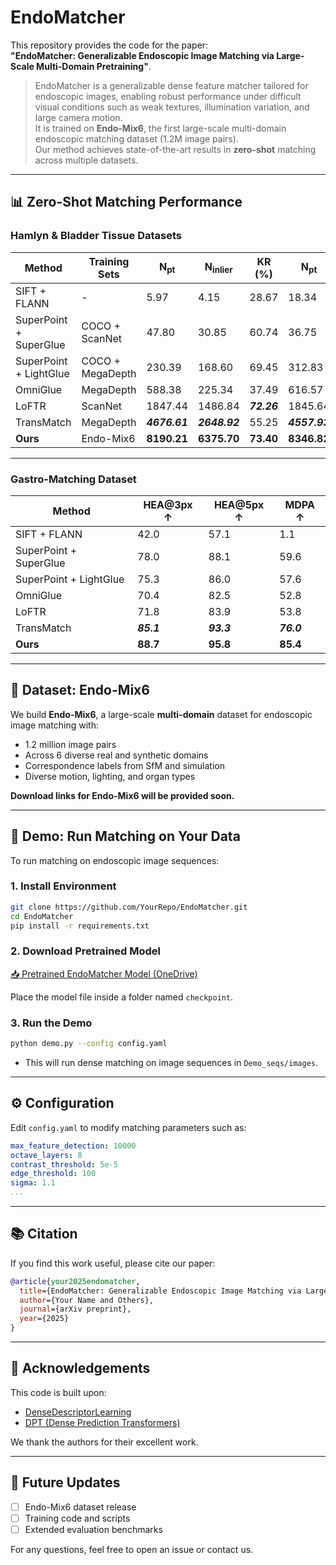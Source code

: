 
# EndoMatcher

This repository provides the code for the paper:  
**"EndoMatcher: Generalizable Endoscopic Image Matching via Large-Scale Multi-Domain Pretraining"**.

> EndoMatcher is a generalizable dense feature matcher tailored for endoscopic images, enabling robust performance under difficult visual conditions such as weak textures, illumination variation, and large camera motion.  
> It is trained on **Endo-Mix6**, the first large-scale multi-domain endoscopic matching dataset (1.2M image pairs).  
> Our method achieves state-of-the-art results in **zero-shot** matching across multiple datasets.

---

## 📊 Zero-Shot Matching Performance

### Hamlyn & Bladder Tissue Datasets

| Method | Training Sets | N<sub>pt</sub> | N<sub>inlier</sub> | KR (%) | N<sub>pt</sub> | N<sub>inlier</sub> | KR (%) | FPS ↑ |
|--------|----------------|------------------------|--------------------|--------|---------------------------|--------------------|--------|-------|
| SIFT + FLANN | - | 5.97 | 4.15 | 28.67 | 18.34 | 13.52 | 50.23 | - |
| SuperPoint + SuperGlue | COCO + ScanNet | 47.80 | 30.85 | 60.74 | 36.75 | 26.31 | 61.77 | 6.11 |
| SuperPoint + LightGlue | COCO + MegaDepth | 230.39 | 168.60 | 69.45 | 312.83 | 223.37 | 67.18 | 8.91 |
| OmniGlue | MegaDepth | 588.38 | 225.34 | 37.49 | 616.57 | 265.19 | 41.74 | 0.57 |
| LoFTR | ScanNet | 1847.44 | 1486.84 | _**72.26**_ | 1845.64 | 1382.48 | _**68.19**_ | _**12.83**_ |
| TransMatch | MegaDepth | _**4676.61**_ | _**2648.92**_ | 55.25 | _**4557.93**_ | _**2029.05**_ | 43.84 | 0.02 |
| **Ours** | Endo-Mix6 | **8190.21** | **6375.70** | **73.40** | **8346.82** | **6116.20** | **68.75** | **47.38** |

---

### Gastro-Matching Dataset

| Method | HEA@3px ↑ | HEA@5px ↑ | MDPA ↑ |
|--------|-----------|-----------|--------|
| SIFT + FLANN | 42.0 | 57.1 | 1.1 |
| SuperPoint + SuperGlue | 78.0 | 88.1 | 59.6 |
| SuperPoint + LightGlue | 75.3 | 86.0 | 57.6 |
| OmniGlue | 70.4 | 82.5 | 52.8 |
| LoFTR | 71.8 | 83.9 | 53.8 |
| TransMatch | _**85.1**_ | _**93.3**_ | _**76.0**_ |
| **Ours** | **88.7** | **95.8** | **85.4** |

---

## 📁 Dataset: Endo-Mix6

We build **Endo-Mix6**, a large-scale **multi-domain** dataset for endoscopic image matching with:
- 1.2 million image pairs
- Across 6 diverse real and synthetic domains
- Correspondence labels from SfM and simulation
- Diverse motion, lighting, and organ types

**Download links for Endo-Mix6 will be provided soon.**

---

## 🧪 Demo: Run Matching on Your Data

To run matching on endoscopic image sequences:

### 1. Install Environment

```bash
git clone https://github.com/YourRepo/EndoMatcher.git
cd EndoMatcher
pip install -r requirements.txt
```

### 2. Download Pretrained Model

[📥 Pretrained EndoMatcher Model (OneDrive)](https://1drv.ms/u/c/3e70577908ec5d62/EbItrz8y1mdKjvnCI9UfeH4BO_z2DC59y1UlcCwEfjmq1Q?e=rtrrkh)

Place the model file inside a folder named `checkpoint`.

### 3. Run the Demo

```bash
python demo.py --config config.yaml
```

- This will run dense matching on image sequences in `Demo_seqs/images`.

---

## ⚙️ Configuration

Edit `config.yaml` to modify matching parameters such as:

```yaml
max_feature_detection: 10000
octave_layers: 8
contrast_threshold: 5e-5
edge_threshold: 100
sigma: 1.1
...
```

---

## 📚 Citation

If you find this work useful, please cite our paper:

```bibtex
@article{your2025endomatcher,
  title={EndoMatcher: Generalizable Endoscopic Image Matching via Large-Scale Multi-Domain Pretraining},
  author={Your Name and Others},
  journal={arXiv preprint},
  year={2025}
}
```

---

## 🙏 Acknowledgements

This code is built upon:
- [DenseDescriptorLearning](https://github.com/lppllppl920/DenseDescriptorLearning-Pytorch)
- [DPT (Dense Prediction Transformers)](https://github.com/intel-isl/DPT)

We thank the authors for their excellent work.

---

## 🔮 Future Updates

- [ ] Endo-Mix6 dataset release
- [ ] Training code and scripts
- [ ] Extended evaluation benchmarks

For any questions, feel free to open an issue or contact us.
